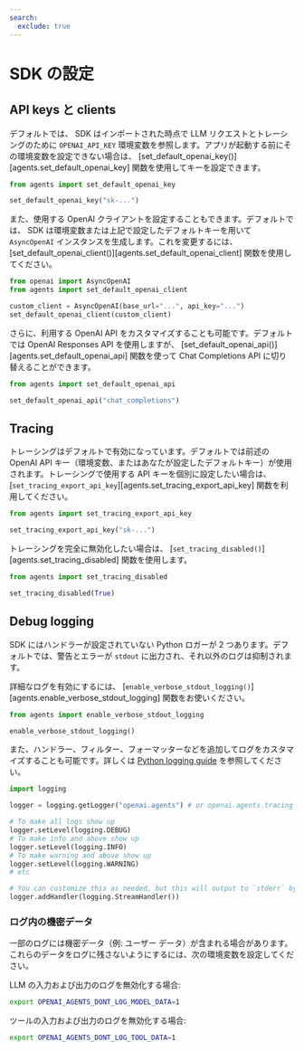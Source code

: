 ```yaml
---
search:
  exclude: true
---
```

# SDK の設定

## API keys と clients

デフォルトでは、 SDK はインポートされた時点で LLM リクエストとトレーシングのために `OPENAI_API_KEY` 環境変数を参照します。アプリが起動する前にその環境変数を設定できない場合は、 [set_default_openai_key()][agents.set_default_openai_key] 関数を使用してキーを設定できます。

```python
from agents import set_default_openai_key

set_default_openai_key("sk-...")
```

また、使用する OpenAI クライアントを設定することもできます。デフォルトでは、 SDK は環境変数または上記で設定したデフォルトキーを用いて `AsyncOpenAI` インスタンスを生成します。これを変更するには、 [set_default_openai_client()][agents.set_default_openai_client] 関数を使用してください。

```python
from openai import AsyncOpenAI
from agents import set_default_openai_client

custom_client = AsyncOpenAI(base_url="...", api_key="...")
set_default_openai_client(custom_client)
```

さらに、利用する OpenAI API をカスタマイズすることも可能です。デフォルトでは OpenAI Responses API を使用しますが、 [set_default_openai_api()][agents.set_default_openai_api] 関数を使って Chat Completions API に切り替えることができます。

```python
from agents import set_default_openai_api

set_default_openai_api("chat_completions")
```

## Tracing

トレーシングはデフォルトで有効になっています。デフォルトでは前述の OpenAI API キー（環境変数、またはあなたが設定したデフォルトキー）が使用されます。トレーシングで使用する API キーを個別に設定したい場合は、 [`set_tracing_export_api_key`][agents.set_tracing_export_api_key] 関数を利用してください。

```python
from agents import set_tracing_export_api_key

set_tracing_export_api_key("sk-...")
```

トレーシングを完全に無効化したい場合は、 [`set_tracing_disabled()`][agents.set_tracing_disabled] 関数を使用します。

```python
from agents import set_tracing_disabled

set_tracing_disabled(True)
```

## Debug logging

SDK にはハンドラーが設定されていない Python ロガーが 2 つあります。デフォルトでは、警告とエラーが `stdout` に出力され、それ以外のログは抑制されます。

詳細なログを有効にするには、 [`enable_verbose_stdout_logging()`][agents.enable_verbose_stdout_logging] 関数をお使いください。

```python
from agents import enable_verbose_stdout_logging

enable_verbose_stdout_logging()
```

また、ハンドラー、フィルター、フォーマッターなどを追加してログをカスタマイズすることも可能です。詳しくは [Python logging guide](https://docs.python.org/3/howto/logging.html) を参照してください。

```python
import logging

logger = logging.getLogger("openai.agents") # or openai.agents.tracing for the Tracing logger

# To make all logs show up
logger.setLevel(logging.DEBUG)
# To make info and above show up
logger.setLevel(logging.INFO)
# To make warning and above show up
logger.setLevel(logging.WARNING)
# etc

# You can customize this as needed, but this will output to `stderr` by default
logger.addHandler(logging.StreamHandler())
```

### ログ内の機密データ

一部のログには機密データ（例: ユーザー データ）が含まれる場合があります。これらのデータをログに残さないようにするには、次の環境変数を設定してください。

LLM の入力および出力のログを無効化する場合:

```bash
export OPENAI_AGENTS_DONT_LOG_MODEL_DATA=1
```

ツールの入力および出力のログを無効化する場合:

```bash
export OPENAI_AGENTS_DONT_LOG_TOOL_DATA=1
```